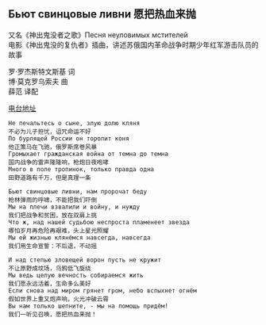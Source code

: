 ## Бьют свинцовые ливни 愿把热血来抛
又名《神出鬼没者之歌》Песня неуловимых мстителей<br>
电影《神出鬼没的复仇者》插曲，讲述苏俄国内革命战争时期少年红军游击队员的故事<br>

罗·罗杰斯特文斯基 词<br>
博·莫克罗乌索夫 曲<br>
薛范 译配

[电台地址](http://music.163.com/dj?id=1369347893&userid=328877362)

    Не печальтесь о сыне, злую долю кляня
    不必为儿子担忧，诅咒命运不好
    По бурлящей России он торопит коня
    他正策马在飞驰，俄罗斯席卷风暴
    Громыхает гражданская война от темна до темна
    国内战争的雷声隆隆响，枪炮日夜咆哮
    Много в поле тропинок, только правда одна
    田野道路有千万，但是真理一条

    Бьют свинцовые ливни, нам пророчат беду
    枪林弹雨的呼啸，不能把我们吓倒
    Мы на плечи взвалили и войну, и нужду
    我们把战争和贫困，放在双肩上挑
    Что ж, над нашей судьбою неспроста пламенеет звезда
    哪怕岁月再危险再艰难，头上星光照耀
    Мы ей жизнью клянёмся навсегда, навсегда
    我们用生命宣誓：不后退，不动摇

    И над степью зловещей ворон пусть не кружит
    不让原野成坟场，乌鸦低飞旋绕
    Мы ведь целую вечность собираемся жить
    我们愿永远活着，生命多么美好
    Если снова над миром грянет гром, небо вспыхнет огнём
    假如世界上重又炮声响，火光冲破云霄
    Вы нам только шепните, - мы на помощь придём!
    我们一听见召唤，愿把热血来抛！
